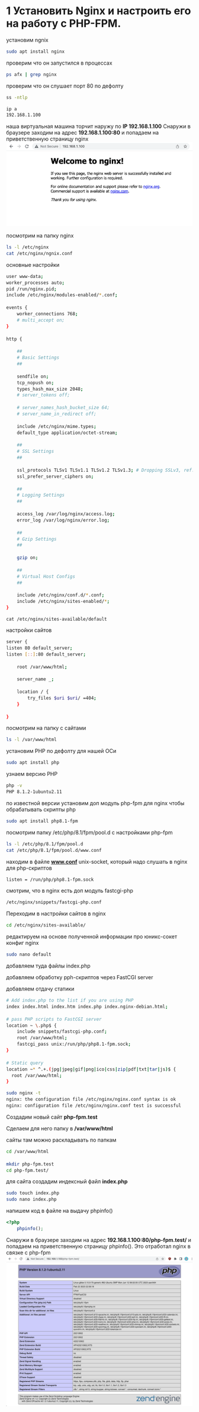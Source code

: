 # 1 Установить Nginx и настроить его на работу с PHP-FPM.

установим ngnix

```bash
sudo apt install nginx
```

проверим что он запустился в процессах

```bash
ps afx | grep nginx
```

проверим что он слушает порт 80 по дефолту

```bash
ss -ntlp
```

```bash
ip a
192.168.1.100
```

наша виртуальная машина торчит наружу по **IP 192.168.1.100**
Снаружи в браузере заходим на адрес **192.168.1.100:80** и попадаем на приветственную страницу nginx
![Welcome to nginx](welcome-nginx.png)

посмотрим на папку nginx

```bash
ls -l /etc/nginx
cat /etc/nginx/ngnix.conf
```

основные настройки

```bash
user www-data;
worker_processes auto;
pid /run/nginx.pid;
include /etc/nginx/modules-enabled/*.conf;

events {
	worker_connections 768;
	# multi_accept on;
}

http {

	##
	# Basic Settings
	##

	sendfile on;
	tcp_nopush on;
	types_hash_max_size 2048;
	# server_tokens off;

	# server_names_hash_bucket_size 64;
	# server_name_in_redirect off;

	include /etc/nginx/mime.types;
	default_type application/octet-stream;

	##
	# SSL Settings
	##

	ssl_protocols TLSv1 TLSv1.1 TLSv1.2 TLSv1.3; # Dropping SSLv3, ref: POODLE
	ssl_prefer_server_ciphers on;

	##
	# Logging Settings
	##

	access_log /var/log/nginx/access.log;
	error_log /var/log/nginx/error.log;

	##
	# Gzip Settings
	##

	gzip on;

	##
	# Virtual Host Configs
	##

	include /etc/nginx/conf.d/*.conf;
	include /etc/nginx/sites-enabled/*;
}
```

```
cat /etc/nginx/sites-available/default
```

настройки сайтов

```bash
server {
listen 80 default_server;
listen [::]:80 default_server;

    root /var/www/html;

    server_name _;

    location / {
    	try_files $uri $uri/ =404;
    }

}
```

посмотрим на папку с сайтами

```bash
ls -l /var/www/html
```

установим PHP по дефолту для нашей ОСи

```bash
sudo apt install php
```

узнаем версию PHP

```bash
php -v
PHP 8.1.2-1ubuntu2.11
```

по известной версии установим доп модуль php-fpm для nginx чтобы обрабатывать скрипты php

```bash
sudo apt install php8.1-fpm
```

посмотрим папку /etc/php/8.1/fpm/pool.d с настройками php-fpm

```bash
ls -l /etc/php/8.1/fpm/pool.d
cat /etc/php/8.1/fpm/pool.d/www.conf
```

находим в файле **www.conf** unix-socket, который надо слушать в nginx для php-скриптов

```bash
listen = /run/php/php8.1-fpm.sock
```

смотрим, что в nginx есть доп модуль fastcgi-php

```bash
/etc/nginx/snippets/fastcgi-php.conf
```

Переходим в настройки сайтов в nginx

```bash
cd /etc/nginx/sites-available/
```

редактируем на основе полученной информации про юникс-сокет конфиг nginx

```bash
sudo nano default
```

добавляем туда файлы index.php

добавляем обработку pph-скриптов через FastCGI server

добавляем отдачу статики

```bash
# Add index.php to the list if you are using PHP
index index.html index.htm index.php index.nginx-debian.html;

# pass PHP scripts to FastCGI server
location ~ \.php$ {
	include snippets/fastcgi-php.conf;
	root /var/www/html;
	fastcgi_pass unix:/run/php/php8.1-fpm.sock;
}

# Static query
location ~* ^.+.(jpg|jpeg|gif|png|ico|css|zip|pdf|txt|tar|js)$ {
  root /var/www/html;
}
```

```bash
sudo nginx -t
nginx: the configuration file /etc/nginx/nginx.conf syntax is ok
nginx: configuration file /etc/nginx/nginx.conf test is successful
```

Создадим новый сайт **php-fpm.test**

Сделаем для него папку в **/var/www/html**

сайты там можно раскладывать по папкам

```bash
cd /var/www/html

mkdir php-fpm.test
cd php-fpm.test/
```

для сайта создадим индексный файл **index.php**

```bash
sudo touch index.php
sudo nano index.php
```

напишем код в файле на выдачу phpinfo()

```php
<?php
	phpinfo();

```

Снаружи в браузере заходим на адрес **192.168.1.100:80/php-fpm.test/** и попадаем на приветственную страницу phpinfo(). Это отработал nginx в связке с php-fpm
![phpinfo](php-fpm.png)
